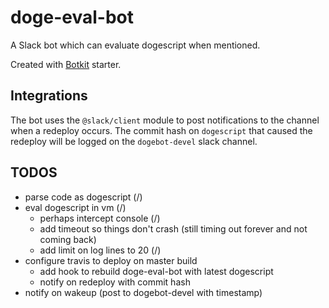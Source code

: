 # doge-eval-bot

A Slack bot which can evaluate dogescript when mentioned.

Created with [Botkit](https://botkit.ai) starter.

## Integrations

The bot uses the `@slack/client` module to post notifications to the channel when a redeploy occurs. The commit hash on `dogescript` that caused the redeploy will be logged on the `dogebot-devel` slack channel.


## TODOS

- parse code as dogescript (/)
- eval dogescript in vm (/)
  - perhaps intercept console (/)
  - add timeout so things don't crash (still timing out forever and not coming back)
  - add limit on log lines to 20 (/)
- configure travis to deploy on master build
  - add hook to rebuild doge-eval-bot with latest dogescript
  - notify on redeploy with commit hash
- notify on wakeup (post to dogebot-devel with timestamp)
